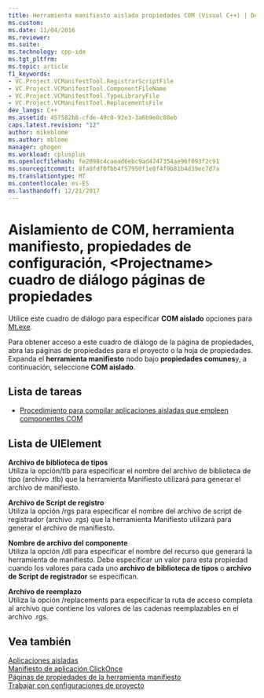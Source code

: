 ```yaml
---
title: Herramienta manifiesto aislada propiedades COM (Visual C++) | Documentos de Microsoft
ms.custom: 
ms.date: 11/04/2016
ms.reviewer: 
ms.suite: 
ms.technology: cpp-ide
ms.tgt_pltfrm: 
ms.topic: article
f1_keywords:
- VC.Project.VCManifestTool.RegistrarScriptFile
- VC.Project.VCManifestTool.ComponentFileName
- VC.Project.VCManifestTool.TypeLibraryFile
- VC.Project.VCManifestTool.ReplacementsFile
dev_langs: C++
ms.assetid: 457582b8-cfde-49c0-92e3-3a6b9e8c08eb
caps.latest.revision: "12"
author: mikeblome
ms.author: mblome
manager: ghogen
ms.workload: cplusplus
ms.openlocfilehash: fe2098c4caead6ebc9ad4747354ae96f093f2c91
ms.sourcegitcommit: 8fa8fdf0fbb4f57950f1e8f4f9b81b4d39ec7d7a
ms.translationtype: MT
ms.contentlocale: es-ES
ms.lasthandoff: 12/21/2017
---
```

# <a name="isolated-com-manifest-tool-configuration-properties-ltprojectnamegt-property-pages-dialog-box"></a>Aislamiento de COM, herramienta manifiesto, propiedades de configuración, &lt;Projectname&gt; cuadro de diálogo páginas de propiedades
Utilice este cuadro de diálogo para especificar **COM aislado** opciones para [Mt.exe](http://msdn.microsoft.com/library/aa375649).  
  
 Para obtener acceso a este cuadro de diálogo de la página de propiedades, abra las páginas de propiedades para el proyecto o la hoja de propiedades. Expanda el **herramienta manifiesto** nodo bajo **propiedades comunes**y, a continuación, seleccione **COM aislado**.  
  
## <a name="task-list"></a>Lista de tareas  
  
-   [Procedimiento para compilar aplicaciones aisladas que empleen componentes COM](../build/how-to-build-isolated-applications-to-consume-com-components.md)  
  
## <a name="uielement-list"></a>Lista de UIElement  
 **Archivo de biblioteca de tipos**  
 Utiliza la opción/tlb para especificar el nombre del archivo de biblioteca de tipo (archivo .tlb) que la herramienta Manifiesto utilizará para generar el archivo de manifiesto.  
  
 **Archivo de Script de registro**  
 Utiliza la opción /rgs para especificar el nombre del archivo de script de registrador (archivo .rgs) que la herramienta Manifiesto utilizará para generar el archivo de manifiesto.  
  
 **Nombre de archivo del componente**  
 Utiliza la opción /dll para especificar el nombre del recurso que generará la herramienta de manifiesto. Debe especificar un valor para esta propiedad cuando los valores para cada uno **archivo de biblioteca de tipos** o **archivo de Script de registrador** se especifican.  
  
 **Archivo de reemplazo**  
 Utiliza la opción /replacements para especificar la ruta de acceso completa al archivo que contiene los valores de las cadenas reemplazables en el archivo .rgs.  
  
## <a name="see-also"></a>Vea también  
 [Aplicaciones aisladas](http://msdn.microsoft.com/library/aa375190)   
 [Manifiesto de aplicación ClickOnce](/visualstudio/deployment/clickonce-application-manifest)   
 [Páginas de propiedades de la herramienta manifiesto](../ide/manifest-tool-property-pages.md)   
 [Trabajar con configuraciones de proyecto](../ide/working-with-project-properties.md)   